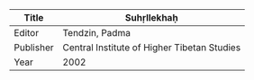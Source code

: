 |Title | Suhṛllekhaḥ 
| --- | --- 
|Editor | Tendzin, Padma
|Publisher | Central Institute of Higher Tibetan Studies
|Year | 2002